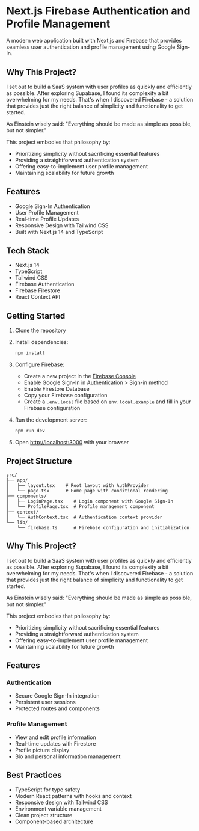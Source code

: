 # Next.js Firebase Authentication and Profile Management

A modern web application built with Next.js and Firebase that provides seamless user authentication and profile management using Google Sign-In.

## Why This Project?

I set out to build a SaaS system with user profiles as quickly and efficiently as possible. After exploring Supabase, I found its complexity a bit overwhelming for my needs. That's when I discovered Firebase - a solution that provides just the right balance of simplicity and functionality to get started.

As Einstein wisely said: "Everything should be made as simple as possible, but not simpler."

This project embodies that philosophy by:
- Prioritizing simplicity without sacrificing essential features
- Providing a straightforward authentication system
- Offering easy-to-implement user profile management
- Maintaining scalability for future growth
  
## Features

- Google Sign-In Authentication
- User Profile Management
- Real-time Profile Updates
- Responsive Design with Tailwind CSS
- Built with Next.js 14 and TypeScript

## Tech Stack

- Next.js 14
- TypeScript
- Tailwind CSS
- Firebase Authentication
- Firebase Firestore
- React Context API

## Getting Started

1. Clone the repository
2. Install dependencies:
   ```bash
   npm install
   ```

3. Configure Firebase:
   - Create a new project in the [Firebase Console](https://console.firebase.google.com/)
   - Enable Google Sign-In in Authentication > Sign-in method
   - Enable Firestore Database
   - Copy your Firebase configuration
   - Create a `.env.local` file based on `env.local.example` and fill in your Firebase configuration

4. Run the development server:
   ```bash
   npm run dev
   ```

5. Open [http://localhost:3000](http://localhost:3000) with your browser

## Project Structure

```
src/
├── app/
│   ├── layout.tsx    # Root layout with AuthProvider
│   └── page.tsx      # Home page with conditional rendering
├── components/
│   ├── LoginPage.tsx    # Login component with Google Sign-In
│   └── ProfilePage.tsx  # Profile management component
├── context/
│   └── AuthContext.tsx  # Authentication context provider
└── lib/
    └── firebase.ts      # Firebase configuration and initialization
```

## Why This Project?

I set out to build a SaaS system with user profiles as quickly and efficiently as possible. After exploring Supabase, I found its complexity a bit overwhelming for my needs. That's when I discovered Firebase - a solution that provides just the right balance of simplicity and functionality to get started.

As Einstein wisely said: "Everything should be made as simple as possible, but not simpler."

This project embodies that philosophy by:
- Prioritizing simplicity without sacrificing essential features
- Providing a straightforward authentication system
- Offering easy-to-implement user profile management
- Maintaining scalability for future growth

## Features

### Authentication
- Secure Google Sign-In integration
- Persistent user sessions
- Protected routes and components

### Profile Management
- View and edit profile information
- Real-time updates with Firestore
- Profile picture display
- Bio and personal information management

## Best Practices

- TypeScript for type safety
- Modern React patterns with hooks and context
- Responsive design with Tailwind CSS
- Environment variable management
- Clean project structure
- Component-based architecture
